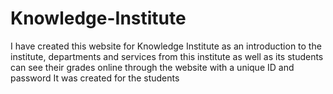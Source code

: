 # Knowledge-Institute
I have created this website for Knowledge Institute as an introduction to the institute, departments and services from this institute as well as its students can see their grades online through the website with a unique ID and password It was created for the students
